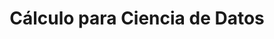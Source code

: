 ---
layout: ../../../layouts/Course.astro
title: Cálculo para Ciencia de Datos
sections:
    - title: Pruebas años anteriores
      subtitle: Las pruebas escritas con soluciones la mayoria con solucion.
      layout: menu
      data:
        - title: 2023-2
          data:
            - title: I1
              link: /pdf?p=2023-1-IMT2220-INT-SOLC-1
              black: true
            - title: I2 
              link: /pdf?p=2023-1-IMT2220-INT-SOLC-2
              black: true
            - title: E1
              link: /pdf?p=2023-1-IMT2220-EXA-SOLC-1
              black: true
---